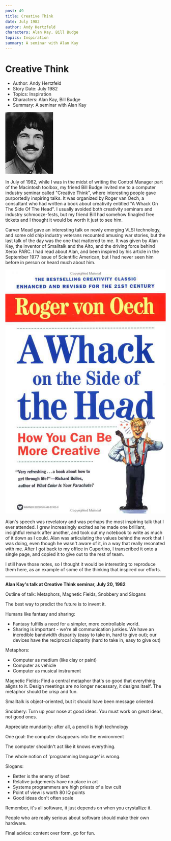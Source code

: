 ```yaml
---
post: 49
title: Creative Think
date: July 1982
author: Andy Hertzfeld
characters: Alan Kay, Bill Budge
topics: Inspiration
summary: A seminar with Alan Kay
---
```


# Creative Think
* Author: Andy Hertzfeld
* Story Date: July 1982
* Topics: Inspiration
* Characters: Alan Kay, Bill Budge
* Summary: A seminar with Alan Kay

![Alan Kay, in the PARC days](images/Macintosh/Alan_Kay.gif) 

In July of 1982, while I was in the midst of writing the Control Manager part of the Macintosh toolbox,  my friend Bill Budge invited me to a computer industry seminar called "Creative Think", where interesting people gave purportedly inspiring talks.  It was organized by Roger van Oech, a consultant who had written a book about creativity entitled "A Whack On The Side Of The Head".  I usually avoided both creativity seminars and industry schmooze-fests, but my friend Bill had somehow finagled free tickets and I thought it would be worth it just to see him.

Carver Mead gave an interesting talk on newly emerging VLSI technology, and some old chip industry veterans recounted amusing war stories, but the last talk of the day was the one that mattered to me.  It was given by Alan Kay, the inventor of Smalltalk and the Alto, and the driving force behind Xerox PARC.  I had read about Alan, and been inspired by his article in the September 1977 issue of Scientific American, but I had never seen him before in person or heard much about him.

![Roger's Book](images/Macintosh/whack.jpg)

Alan's speech was revelatory and was perhaps the most inspiring talk that I ever attended. I grew increasingly excited as he made one brilliant, insightful remark after another, and took out my notebook to write as much of it down as I could.  Alan was articulating the values behind the work that I was doing, even though he wasn't aware of it,  in a way that really resonated with me.  After I got back to my office in Cupertino, I transcribed it onto a single page, and copied it to give out to the rest of team.

I still have those notes, so I thought it would be interesting to reproduce them here, as an example of some of the thinking that inspired our efforts.

* * *

**Alan Kay's talk at Creative Think seminar, July 20, 1982**

Outline of talk:  Metaphors, Magnetic Fields, Snobbery and Slogans

The best way to predict the future is to invent it.

Humans like fantasy and sharing:

- Fantasy fulfills a need for a simpler, more controllable world.
- Sharing is important - we're all communication junkies.  We have an incredible bandwidth disparity (easy to take in, hard to give out); our devices have the reciprocal disparity (hard to take in, easy to give out)

Metaphors:

- Computer as medium (like clay or paint)
- Computer as vehicle
- Computer as musical instrument

Magnetic Fields: Find a central metaphor that's so good that everything aligns to it.  Design meetings are no longer necessary, it designs itself.  The metaphor should be crisp and fun.

Smalltalk is object-oriented, but it should have been message oriented.

Snobbery: Turn up your nose at good ideas.  You must work on great ideas, not good ones.

Appreciate mundanity:  after all, a pencil is high technology

One goal:  the computer disappears into the environment

The computer shouldn't act like it knows everything.

The whole notion of 'programming language' is wrong.

Slogans:

- Better is the enemy of best
- Relative judgements have no place in art
- Systems programmers are high priests of a low cult
- Point of view is worth 80 IQ points
- Good ideas don't often scale

Remember, it's all software, it just depends on when you crystallize it.

People who are really serious about software should make their own hardware.

Final advice: content over form, go for fun.